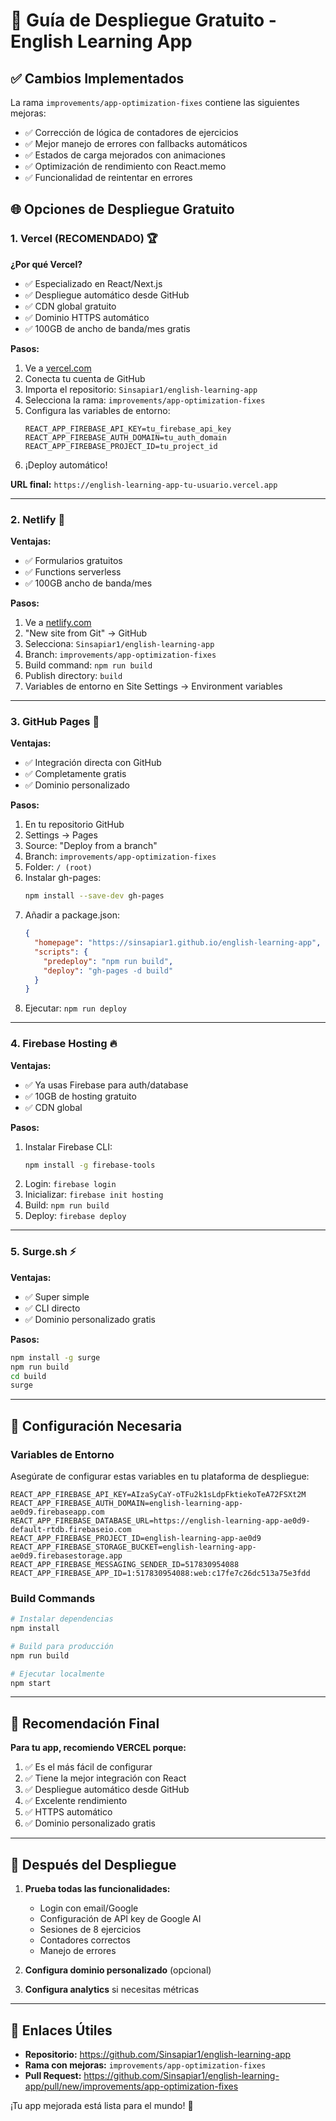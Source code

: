 # 🚀 Guía de Despliegue Gratuito - English Learning App

## ✅ **Cambios Implementados**
La rama `improvements/app-optimization-fixes` contiene las siguientes mejoras:
- ✅ Corrección de lógica de contadores de ejercicios
- ✅ Mejor manejo de errores con fallbacks automáticos
- ✅ Estados de carga mejorados con animaciones
- ✅ Optimización de rendimiento con React.memo
- ✅ Funcionalidad de reintentar en errores

## 🌐 **Opciones de Despliegue Gratuito**

### 1. **Vercel (RECOMENDADO) 🏆**
**¿Por qué Vercel?**
- ✅ Especializado en React/Next.js
- ✅ Despliegue automático desde GitHub
- ✅ CDN global gratuito
- ✅ Dominio HTTPS automático
- ✅ 100GB de ancho de banda/mes gratis

**Pasos:**
1. Ve a [vercel.com](https://vercel.com)
2. Conecta tu cuenta de GitHub
3. Importa el repositorio: `Sinsapiar1/english-learning-app`
4. Selecciona la rama: `improvements/app-optimization-fixes`
5. Configura las variables de entorno:
   ```
   REACT_APP_FIREBASE_API_KEY=tu_firebase_api_key
   REACT_APP_FIREBASE_AUTH_DOMAIN=tu_auth_domain
   REACT_APP_FIREBASE_PROJECT_ID=tu_project_id
   ```
6. ¡Deploy automático!

**URL final:** `https://english-learning-app-tu-usuario.vercel.app`

---

### 2. **Netlify 🎯**
**Ventajas:**
- ✅ Formularios gratuitos
- ✅ Functions serverless
- ✅ 100GB ancho de banda/mes

**Pasos:**
1. Ve a [netlify.com](https://netlify.com)
2. "New site from Git" → GitHub
3. Selecciona: `Sinsapiar1/english-learning-app`
4. Branch: `improvements/app-optimization-fixes`
5. Build command: `npm run build`
6. Publish directory: `build`
7. Variables de entorno en Site Settings → Environment variables

---

### 3. **GitHub Pages 📄**
**Ventajas:**
- ✅ Integración directa con GitHub
- ✅ Completamente gratis
- ✅ Dominio personalizado

**Pasos:**
1. En tu repositorio GitHub
2. Settings → Pages
3. Source: "Deploy from a branch"
4. Branch: `improvements/app-optimization-fixes`
5. Folder: `/ (root)`
6. Instalar gh-pages:
   ```bash
   npm install --save-dev gh-pages
   ```
7. Añadir a package.json:
   ```json
   {
     "homepage": "https://sinsapiar1.github.io/english-learning-app",
     "scripts": {
       "predeploy": "npm run build",
       "deploy": "gh-pages -d build"
     }
   }
   ```
8. Ejecutar: `npm run deploy`

---

### 4. **Firebase Hosting 🔥**
**Ventajas:**
- ✅ Ya usas Firebase para auth/database
- ✅ 10GB de hosting gratuito
- ✅ CDN global

**Pasos:**
1. Instalar Firebase CLI:
   ```bash
   npm install -g firebase-tools
   ```
2. Login: `firebase login`
3. Inicializar: `firebase init hosting`
4. Build: `npm run build`
5. Deploy: `firebase deploy`

---

### 5. **Surge.sh ⚡**
**Ventajas:**
- ✅ Super simple
- ✅ CLI directo
- ✅ Dominio personalizado gratis

**Pasos:**
```bash
npm install -g surge
npm run build
cd build
surge
```

---

## 🔧 **Configuración Necesaria**

### Variables de Entorno
Asegúrate de configurar estas variables en tu plataforma de despliegue:

```env
REACT_APP_FIREBASE_API_KEY=AIzaSyCaY-oTFu2k1sLdpFktiekoTeA72FSXt2M
REACT_APP_FIREBASE_AUTH_DOMAIN=english-learning-app-ae0d9.firebaseapp.com
REACT_APP_FIREBASE_DATABASE_URL=https://english-learning-app-ae0d9-default-rtdb.firebaseio.com
REACT_APP_FIREBASE_PROJECT_ID=english-learning-app-ae0d9
REACT_APP_FIREBASE_STORAGE_BUCKET=english-learning-app-ae0d9.firebasestorage.app
REACT_APP_FIREBASE_MESSAGING_SENDER_ID=517830954088
REACT_APP_FIREBASE_APP_ID=1:517830954088:web:c17fe7c26dc513a75e3fdd
```

### Build Commands
```bash
# Instalar dependencias
npm install

# Build para producción
npm run build

# Ejecutar localmente
npm start
```

---

## 🎯 **Recomendación Final**

**Para tu app, recomiendo VERCEL porque:**
1. ✅ Es el más fácil de configurar
2. ✅ Tiene la mejor integración con React
3. ✅ Despliegue automático desde GitHub
4. ✅ Excelente rendimiento
5. ✅ HTTPS automático
6. ✅ Dominio personalizado gratis

---

## 📱 **Después del Despliegue**

1. **Prueba todas las funcionalidades:**
   - Login con email/Google
   - Configuración de API key de Google AI
   - Sesiones de 8 ejercicios
   - Contadores correctos
   - Manejo de errores

2. **Configura dominio personalizado** (opcional)
3. **Configura analytics** si necesitas métricas

---

## 🔗 **Enlaces Útiles**

- **Repositorio:** https://github.com/Sinsapiar1/english-learning-app
- **Rama con mejoras:** `improvements/app-optimization-fixes`
- **Pull Request:** https://github.com/Sinsapiar1/english-learning-app/pull/new/improvements/app-optimization-fixes

¡Tu app mejorada está lista para el mundo! 🌟